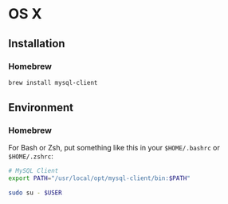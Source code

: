 # OS X

## Installation

### Homebrew

```sh
brew install mysql-client
```

## Environment

### Homebrew

For Bash or Zsh, put something like this in your `$HOME/.bashrc` or `$HOME/.zshrc`:

```sh
# MySQL Client
export PATH="/usr/local/opt/mysql-client/bin:$PATH"
```

```sh
sudo su - $USER
```
